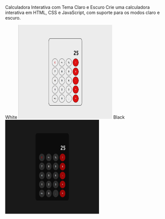 Calculadora Interativa com Tema Claro e Escuro
Crie uma calculadora interativa em HTML, CSS e JavaScript, com suporte para os modos claro e escuro. 

White 
<img width="300" height="300" src="white.png">
Black
<img width="300" height="300" src="black.png">
